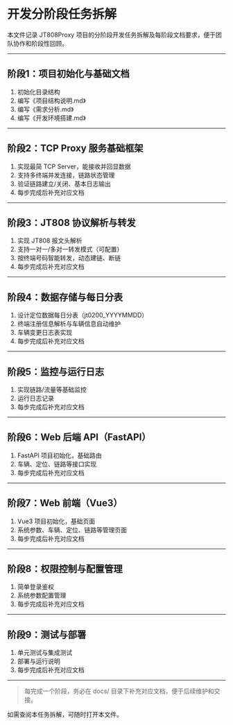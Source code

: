 # 开发分阶段任务拆解

本文件记录 JT808Proxy 项目的分阶段开发任务拆解及每阶段文档要求，便于团队协作和阶段性回顾。

---

## 阶段1：项目初始化与基础文档
1. 初始化目录结构
2. 编写《项目结构说明.md》
3. 编写《需求分析.md》
4. 编写《开发环境搭建.md》

---

## 阶段2：TCP Proxy 服务基础框架
1. 实现最简 TCP Server，能接收并回显数据
2. 支持多终端并发连接，链路状态管理
3. 验证链路建立/关闭、基本日志输出
4. 每步完成后补充对应文档

---

## 阶段3：JT808 协议解析与转发
1. 实现 JT808 报文头解析
2. 支持一对一/多对一转发模式（可配置）
3. 按终端号码智能转发，动态建链、断链
4. 每步完成后补充对应文档

---

## 阶段4：数据存储与每日分表
1. 设计定位数据每日分表（jt0200_YYYYMMDD）
2. 终端注册信息解析与车辆信息自动维护
3. 车辆变更日志表实现
4. 每步完成后补充对应文档

---

## 阶段5：监控与运行日志
1. 实现链路/流量等基础监控
2. 运行日志记录
3. 每步完成后补充对应文档

---

## 阶段6：Web 后端 API（FastAPI）
1. FastAPI 项目初始化，基础路由
2. 车辆、定位、链路等接口实现
3. 每步完成后补充对应文档

---

## 阶段7：Web 前端（Vue3）
1. Vue3 项目初始化，基础页面
2. 系统参数、车辆、定位、链路等管理页面
3. 每步完成后补充对应文档

---

## 阶段8：权限控制与配置管理
1. 简单登录鉴权
2. 系统参数配置管理
3. 每步完成后补充对应文档

---

## 阶段9：测试与部署
1. 单元测试与集成测试
2. 部署与运行说明
3. 每步完成后补充对应文档

---

> 每完成一个阶段，务必在 docs/ 目录下补充对应文档，便于后续维护和交接。

如需查阅本任务拆解，可随时打开本文件。 